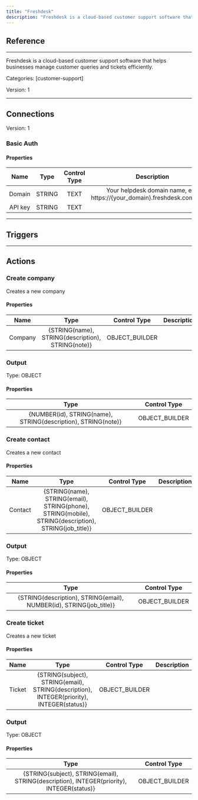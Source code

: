 ```yaml
---
title: "Freshdesk"
description: "Freshdesk is a cloud-based customer support software that helps businesses manage customer queries and tickets efficiently."
---
```

## Reference
<hr />

Freshdesk is a cloud-based customer support software that helps businesses manage customer queries and tickets efficiently.


Categories: [customer-support]


Version: 1

<hr />



## Connections

Version: 1


### Basic Auth

#### Properties

|      Name      |     Type     |     Control Type     |     Description     |
|:--------------:|:------------:|:--------------------:|:-------------------:|
| Domain | STRING | TEXT  |  Your helpdesk domain name, e.g. https://{your_domain}.freshdesk.com/api/v2  |
| API key | STRING | TEXT  |  |





<hr />



## Triggers



<hr />



## Actions


### Create company
Creates a new company

#### Properties

|      Name      |     Type     |     Control Type     |     Description     |
|:--------------:|:------------:|:--------------------:|:-------------------:|
| Company | {STRING\(name), STRING\(description), STRING\(note)} | OBJECT_BUILDER  |  |


### Output



Type: OBJECT


#### Properties

|     Type     |     Control Type     |
|:------------:|:--------------------:|
| {NUMBER\(id), STRING\(name), STRING\(description), STRING\(note)} | OBJECT_BUILDER  |






### Create contact
Creates a new contact

#### Properties

|      Name      |     Type     |     Control Type     |     Description     |
|:--------------:|:------------:|:--------------------:|:-------------------:|
| Contact | {STRING\(name), STRING\(email), STRING\(phone), STRING\(mobile), STRING\(description), STRING\(job_title)} | OBJECT_BUILDER  |  |


### Output



Type: OBJECT


#### Properties

|     Type     |     Control Type     |
|:------------:|:--------------------:|
| {STRING\(description), STRING\(email), NUMBER\(id), STRING\(job_title)} | OBJECT_BUILDER  |






### Create ticket
Creates a new ticket

#### Properties

|      Name      |     Type     |     Control Type     |     Description     |
|:--------------:|:------------:|:--------------------:|:-------------------:|
| Ticket | {STRING\(subject), STRING\(email), STRING\(description), INTEGER\(priority), INTEGER\(status)} | OBJECT_BUILDER  |  |


### Output



Type: OBJECT


#### Properties

|     Type     |     Control Type     |
|:------------:|:--------------------:|
| {STRING\(subject), STRING\(email), STRING\(description), INTEGER\(priority), INTEGER\(status)} | OBJECT_BUILDER  |






